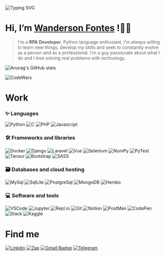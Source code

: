 ![Typing SVG](https://readme-typing-svg.herokuapp.com/?lines=Robotic+Process+Automation+Developer;Passionate+about+technology!;Pythonist;Problem+Solver!;Bug+Annihilator;Web+Developer)
#  Hi, I’m [Wanderson Fontes](https://www.linkedin.com/in/wanderson-fontes-887611154/) !:wave::grin:
>I'm a **RPA Developer**, Python language enthusiast, I'm always willing to learn new things, develop my skills and seek to constantly evolve as a person and as a professional. I'm a guy passionate about what I do and I love solving real problems with technology.


![Anurag's GitHub stats](https://github-readme-stats.vercel.app/api?username=wandersonfontes&hide=contribs,prs&show_icons=true&theme=radical)
<!--[![GitHub Streak](https://github-readme-streak-stats.herokuapp.com/?user=wandersonfontes&theme=radical)](https://git.io/streak-stats)-->
![CodeWars](https://www.codewars.com/users/WanDev/badges/large)

# Work
### :sparkles: Languages
![Python](https://icongr.am/devicon/python-original.svg?size=89&color=currentColor)
![C](https://icongr.am/devicon/c-original.svg?size=89&color=currentColor)
![PHP](https://icongr.am/devicon/php-original.svg?size=89&color=currentColor)
![Javascript](https://icongr.am/devicon/javascript-original.svg?size=89&color=currentColor)

### :hammer_and_wrench: Frameworks and libraries

![Docker](https://icongr.am/devicon/docker-original-wordmark.svg?size=89&color=currentColor)
![Django](https://icongr.am/devicon/django-original.svg?size=89&color=currentColor)
![Laravel](https://icongr.am/devicon/laravel-plain.svg?size=89&color=currentColor)
![Vue](https://icongr.am/devicon/vuejs-original-wordmark.svg?size=89&color=currentColor)
![Selenium](https://img.shields.io/badge/-Selenium-43B02A?&logo=Selenium&logoColor=FFFFFF) 
![NumPy](https://camo.githubusercontent.com/9dda0e62ed6ae858c705b3c0f0c09c72885852f974cb6c64416abdd96c66dc79/68747470733a2f2f696d672e736869656c64732e696f2f62616467652f4e756d70792d3031333234332e7376673f6c6f676f3d6e756d7079266c6f676f436f6c6f723d7768697465)
![PyTest](https://camo.githubusercontent.com/14db5467f49bc5817ae36665fd1a098e508aa0077c8877225763fc96448a7af0/68747470733a2f2f696d672e736869656c64732e696f2f62616467652f5079746573742d3041394544432e7376673f6c6f676f3d707974657374266c6f676f436f6c6f723d7768697465)
![Tensor](https://camo.githubusercontent.com/6e41841810686404d397e20e14cf7d11253f3b07633e1cf86d5e7921df19e752/68747470733a2f2f696d672e736869656c64732e696f2f62616467652f54656e736f72466c6f772d4646364630302e7376673f6c6f676f3d54656e736f72466c6f77266c6f676f436f6c6f723d7768697465)
![Bootstrap](https://camo.githubusercontent.com/bc050eb2d16bdd3fc50eef513cf1717ddbafa51a311312ada6b8c49a48632731/68747470733a2f2f696d672e736869656c64732e696f2f62616467652f426f6f7473747261702d3739353242332e7376673f6c6f676f3d626f6f747374726170266c6f676f436f6c6f723d7768697465)
![SASS](https://icongr.am/devicon/sass-original.svg?size=89&color=currentColor)

### :card_file_box: Databases and cloud hosting

![MySql](https://icongr.am/devicon/mysql-original-wordmark.svg?size=89&color=currentColor)
![SqlLite](https://camo.githubusercontent.com/6fbd93d00f0db1f1eebf3b906ca9bb34d5c5e22241bc19f5a9a156e7a469e640/68747470733a2f2f696d672e736869656c64732e696f2f62616467652f53514c6974652d3037343035652e7376673f6c6f676f3d73716c697465266c6f676f436f6c6f723d7768697465)
![PostgreSql](https://icongr.am/devicon/postgresql-original-wordmark.svg?size=89&color=currentColor)
![MongoDB](https://icongr.am/devicon/mongodb-original-wordmark.svg?size=89&color=currentColor)
![Heroko](https://icongr.am/devicon/heroku-original-wordmark.svg?size=89&color=currentColor)

### :computer: Software and tools

![VSCode](https://camo.githubusercontent.com/f53628686f10ddabc221f47e91499adfaaed5663511900009deb71bd3c873236/68747470733a2f2f696d672e736869656c64732e696f2f62616467652f56697375616c25323053747564696f253230436f64652d3030373864372e7376673f6c6f676f3d76697375616c2d73747564696f2d636f6465266c6f676f436f6c6f723d7768697465)
![Jupyter](https://camo.githubusercontent.com/4fdc7fc007e28e85b6d2c973300205839144be47e77831923d762560089fa97a/68747470733a2f2f696d672e736869656c64732e696f2f62616467652f4a7570797465722d4633373632362e7376673f6c6f676f3d4a757079746572266c6f676f436f6c6f723d7768697465)
![Repl.io](https://camo.githubusercontent.com/21e60585a5625d9ba38b0b05fc2ed7a3f37cc76bfabc82eb4edff3373e536401/68747470733a2f2f696d672e736869656c64732e696f2f62616467652f5265706c2e69742d3044313031452e7376673f6c6f676f3d5265706c6974266c6f676f436f6c6f723d7768697465)
![Git](https://camo.githubusercontent.com/b957ad4a7456b1ed2ddea1f1e5d7789b1df3c8c5bbcf9427775b0ccad8e0c200/68747470733a2f2f696d672e736869656c64732e696f2f62616467652f4769742d4630353033332e7376673f6c6f676f3d676974266c6f676f436f6c6f723d7768697465)
![Notion](https://camo.githubusercontent.com/c501814c8d2e3d1601f8fb2e347de73963466b17a0162c3821700889da5b8c10/68747470733a2f2f696d672e736869656c64732e696f2f62616467652f4e6f74696f6e2d3031303130312e7376673f6c6f676f3d6e6f74696f6e266c6f676f436f6c6f723d7768697465)
![PostMan](https://camo.githubusercontent.com/a0d4ee5c8ade6c8d92532978856e34de4be418cad95073fef0a00536e91802fa/68747470733a2f2f696d672e736869656c64732e696f2f62616467652f506f73746d616e2d4646364333373f6c6f676f3d706f73746d616e266c6f676f436f6c6f723d7768697465)
![CodePen](https://camo.githubusercontent.com/59058cb3fb2e5aac023252dcc7a4787b1ecbfaeafb0851d235a710f67ede8cd2/68747470733a2f2f696d672e736869656c64732e696f2f62616467652f436f646570656e2d3030303030302e7376673f6c6f676f3d636f646570656e266c6f676f436f6c6f723d7768697465)
![Stack](https://camo.githubusercontent.com/26e24924e6b305b420fe35cac175ab285d3d9faa7facd26e8a98c1f4256f768d/68747470733a2f2f696d672e736869656c64732e696f2f62616467652f2d537461636b2532304f766572666c6f772d4645374131363f6c6f676f3d737461636b2d6f766572666c6f77266c6f676f436f6c6f723d7768697465)
![Kaggle](https://img.shields.io/badge/-Kaggle-20BEFF?&logo=Kaggle&logoColor=FFFFFF)




# Find me
[![Linkdin](https://icongr.am/devicon/linkedin-original.svg?size=36&color=currentColor)](https://www.linkedin.com/in/wanderson-fontes/)
[![Zap](https://camo.githubusercontent.com/9db8975b5dcca4306e1d337855c6b2c785da72e83caeb4bbfdbb4a54ac969309/68747470733a2f2f696d672e736869656c64732e696f2f62616467652f2d57686174736170702d3443413134333f7374796c653d666c61742d737175617265266c6162656c436f6c6f723d344341313433266c6f676f3d7768617473617070266c6f676f436f6c6f723d7768697465266c696e6b3d68747470733a2f2f6170692e77686174736170702e636f6d2f73656e643f70686f6e653d7365755f74656c65666f6e655f35352b4444442b6e2543332542416d65726f5f64655f74656c65666f6e6526746578743d48656c6c6f21)](https://api.whatsapp.com/send?phone=5575991046185&text=Hello-Wanderson-Fontes!)
[![Gmail Badge](https://img.shields.io/badge/-wancf19@gmail.com-c14438?style=flat-square&logo=Gmail&logoColor=white&link=mailto:wancf19@gmail.com)](https://mail.google.com/mail/u/0/?fs=1&to=wancf19@gmail.com&tf=cm)
[![Telegram](https://camo.githubusercontent.com/a656e15491abeb687ac466ec7c137cc75fb3244ef2b2cfb249da842e04b3fba4/68747470733a2f2f696d672e736869656c64732e696f2f62616467652f2d54656c656772616d2d3030383863633f7374796c653d666c61742d737175617265266c6f676f3d54656c656772616d266c6f676f436f6c6f723d7768697465)](https://t.me/wancfpy)


